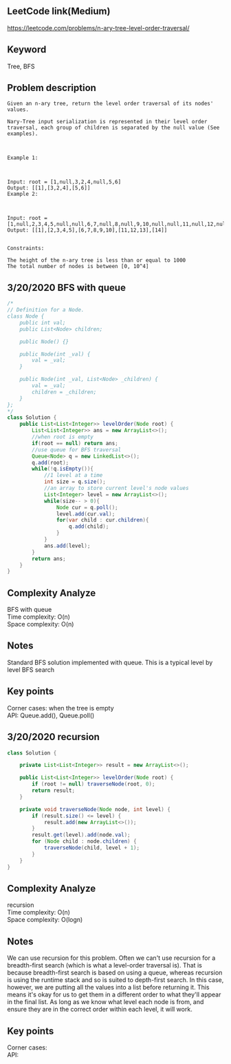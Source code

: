 ## LeetCode link(Medium)
https://leetcode.com/problems/n-ary-tree-level-order-traversal/

## Keyword
Tree, BFS

## Problem description
```
Given an n-ary tree, return the level order traversal of its nodes' values.

Nary-Tree input serialization is represented in their level order traversal, each group of children is separated by the null value (See examples).

 

Example 1:



Input: root = [1,null,3,2,4,null,5,6]
Output: [[1],[3,2,4],[5,6]]
Example 2:



Input: root = [1,null,2,3,4,5,null,null,6,7,null,8,null,9,10,null,null,11,null,12,null,13,null,null,14]
Output: [[1],[2,3,4,5],[6,7,8,9,10],[11,12,13],[14]]
 

Constraints:

The height of the n-ary tree is less than or equal to 1000
The total number of nodes is between [0, 10^4]
```
## 3/20/2020 BFS with queue

```java
/*
// Definition for a Node.
class Node {
    public int val;
    public List<Node> children;

    public Node() {}

    public Node(int _val) {
        val = _val;
    }

    public Node(int _val, List<Node> _children) {
        val = _val;
        children = _children;
    }
};
*/
class Solution {
    public List<List<Integer>> levelOrder(Node root) {
        List<List<Integer>> ans = new ArrayList<>();
        //when root is empty
        if(root == null) return ans;
        //use queue for BFS traversal
        Queue<Node> q = new LinkedList<>();
        q.add(root);
        while(!q.isEmpty()){
            //1 level at a time
            int size = q.size();
            //an array to store current level's node values
            List<Integer> level = new ArrayList<>();
            while(size-- > 0){
                Node cur = q.poll();
                level.add(cur.val);
                for(var child : cur.children){
                    q.add(child);
                }
            }
            ans.add(level);
        }
        return ans;
    }
}
```

## Complexity Analyze
BFS with queue\
Time complexity: O(n) \
Space complexity: O(n)

## Notes
Standard BFS solution implemented with queue. This is a typical level by level BFS search

## Key points
Corner cases: when the tree is empty\
API: Queue.add(), Queue.poll()

## 3/20/2020 recursion

```java
class Solution {

    private List<List<Integer>> result = new ArrayList<>();

    public List<List<Integer>> levelOrder(Node root) {
        if (root != null) traverseNode(root, 0);
        return result;
    }

    private void traverseNode(Node node, int level) {
        if (result.size() <= level) {
            result.add(new ArrayList<>());
        }
        result.get(level).add(node.val);
        for (Node child : node.children) {
            traverseNode(child, level + 1);
        }
    }
}
```

## Complexity Analyze
recursion\
Time complexity: O(n)\
Space complexity: O(logn)

## Notes
We can use recursion for this problem. Often we can't use recursion for a breadth-first search (which is what a level-order traversal is). That is because breadth-first search is based on using a queue, whereas recursion is using the runtime stack and so is suited to depth-first search. In this case, however, we are putting all the values into a list before returning it. This means it's okay for us to get them in a different order to what they'll appear in the final list. As long as we know what level each node is from, and ensure they are in the correct order within each level, it will work.

## Key points
Corner cases:\
API: